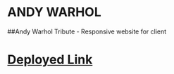 # ANDY WARHOL
##Andy Warhol Tribute - Responsive website for client
# [Deployed Link](https://calvinjamesheath.github.io/ANDY-WARHOL-apellido1-apellido2-nombre-grupo-DWA-2021-22/Desarrollo/index.html)
